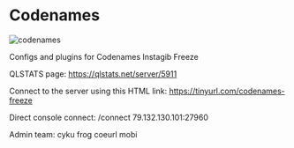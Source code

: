 # Codenames
![codenames](https://github.com/papamobi/Codenames/assets/78706032/167574bb-324f-4d42-83f9-268720d366f0)



Configs and plugins for Codenames Instagib Freeze

QLSTATS page: https://qlstats.net/server/5911

Connect to the server using this HTML link: https://tinyurl.com/codenames-freeze

Direct console connect:
/connect 79.132.130.101:27960

Admin team:
cyku
frog
coeurl
mobi
